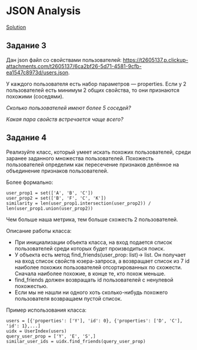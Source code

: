 # JSON Analysis 

[Solution](json_analysis.py)

## Задание 3

Дан json файл со свойствами пользователей: https://t2605137.p.clickup-attachments.com/t2605137/6ca2bf26-5d71-4581-9cfb-ea1547c8973d/users.json.

У каждого пользователя есть набор параметров — properties. Если у 2 пользователей есть минимум 2 общих свойства, то они признаются похожими (соседями).

*Сколько пользователей имеют более 5 соседей?*

*Какая пара свойств встречается чаще всего?*


## Задание 4


Реализуйте класс, который умеет искать похожих пользователей, среди заранее заданного множества пользователей. Похожесть пользователей определим как пересечение признаков делённое на объединение признаков пользователей.

Более формально:


```
user_prop1 = set(['A', 'B', 'C'])
user_prop2 = set(['B', 'F', 'C', 'K'])
similarity = len(user_prop1.intersection(user_prop2)) / len(user_prop1.union(user_prop2))
```

Чем больше наша метрика, тем больше схожесть 2 пользователей.



Описание работы класса:

- При инициализации объекта класса, на вход подается список пользователей среди которых будет производиться поиск.
- У объекта есть метод find_friends(user_prop: list)→ list. Он получает на вход список свойств юзера-запроса, а возвращает список из 7 id наиболее похожих пользователей отсортированных по схожести. Сначала наиболее похожие, в конце те, кто похож меньше.
- find_friends должен возвращать id пользователей с ненулевой похожестью.
- Если мы не нашли ни одного хоть сколько-нибудь похожего пользователя возвращаем пустой список.

Пример использования класса:


```
users = [{'properties': ['Y'], 'id': 0}, {'properties': ['D', 'C'], 'id': 1},...]
uidx = UserIndex(users)
query_user_prop = ['Y', 'E', 'S',]
similar_user_ids = uidx.find_friends(query_user_prop)
```
